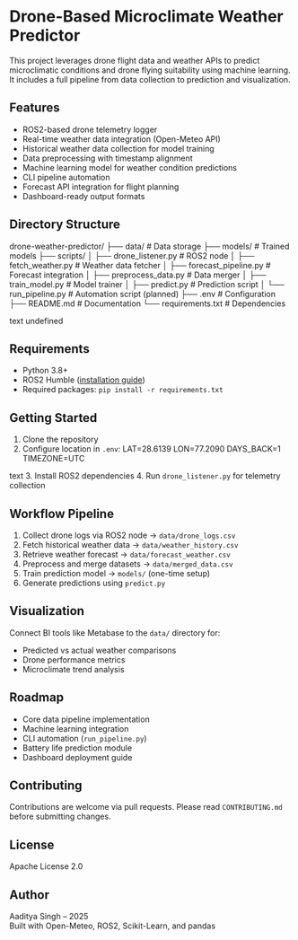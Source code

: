 # Drone-Based Microclimate Weather Predictor

This project leverages drone flight data and weather APIs to predict microclimatic conditions and drone flying suitability using machine learning. It includes a full pipeline from data collection to prediction and visualization.

## Features
- ROS2-based drone telemetry logger
- Real-time weather data integration (Open-Meteo API)
- Historical weather data collection for model training
- Data preprocessing with timestamp alignment
- Machine learning model for weather condition predictions
- CLI pipeline automation
- Forecast API integration for flight planning
- Dashboard-ready output formats

## Directory Structure

drone-weather-predictor/
├── data/ # Data storage
├── models/ # Trained models
├── scripts/
│ ├── drone_listener.py # ROS2 node
│ ├── fetch_weather.py # Weather data fetcher
│ ├── forecast_pipeline.py # Forecast integration
│ ├── preprocess_data.py # Data merger
│ ├── train_model.py # Model trainer
│ ├── predict.py # Prediction script
│ └── run_pipeline.py # Automation script (planned)
├── .env # Configuration
├── README.md # Documentation
└── requirements.txt # Dependencies

text
undefined

## Requirements
- Python 3.8+
- ROS2 Humble ([installation guide](https://docs.ros.org/en/humble/Installation.html))
- Required packages: `pip install -r requirements.txt`

## Getting Started
1. Clone the repository
2. Configure location in `.env`:
LAT=28.6139
LON=77.2090
DAYS_BACK=1
TIMEZONE=UTC

text
3. Install ROS2 dependencies
4. Run `drone_listener.py` for telemetry collection

## Workflow Pipeline
1. Collect drone logs via ROS2 node → `data/drone_logs.csv`
2. Fetch historical weather data → `data/weather_history.csv`
3. Retrieve weather forecast → `data/forecast_weather.csv`
4. Preprocess and merge datasets → `data/merged_data.csv`
5. Train prediction model → `models/` (one-time setup)
6. Generate predictions using `predict.py`

## Visualization
Connect BI tools like Metabase to the `data/` directory for:
- Predicted vs actual weather comparisons
- Drone performance metrics
- Microclimate trend analysis

## Roadmap
- Core data pipeline implementation
- Machine learning integration
- CLI automation (`run_pipeline.py`)
- Battery life prediction module
- Dashboard deployment guide

## Contributing
Contributions are welcome via pull requests. Please read `CONTRIBUTING.md` before submitting changes.

## License
Apache License 2.0

## Author
Aaditya Singh – 2025  
Built with Open-Meteo, ROS2, Scikit-Learn, and pandas
